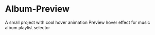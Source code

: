 # Album-Preview
A small project with cool hover animation
Preview hover effect for music album playlist selector
